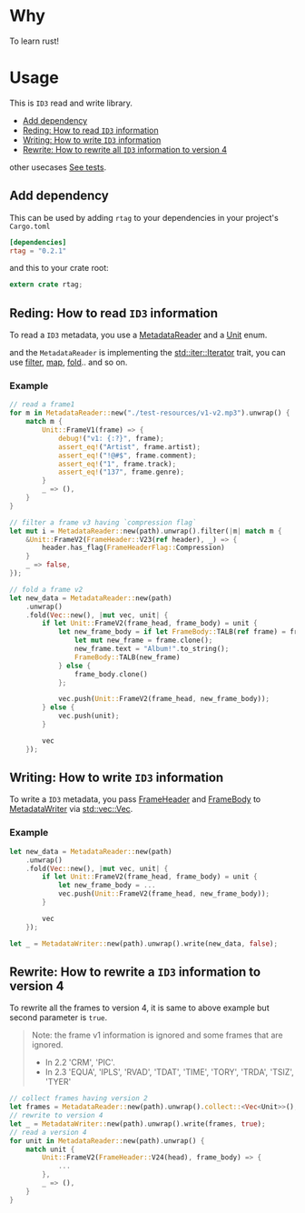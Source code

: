 # Why

To learn rust!

# Usage

This is `ID3` read and write library.

- [Add dependency](#add-dependency)
- [Reding: How to read `ID3` information](#reding-how-to-read-id3-information)
- [Writing: How to write `ID3` information](#writing-how-to-write-id3-information)
- [Rewrite: How to rewrite all `ID3` information to version 4](#rewrite-how-to-rewrite-a-id3-information-to-version-4)

other usecases [See tests](./tests/metadata.rs).

## Add dependency

This can be used by adding `rtag` to your dependencies in your project's `Cargo.toml`

```toml
[dependencies]
rtag = "0.2.1"
```
and this to your crate root:

```rust
extern crate rtag;
```

## Reding: How to read `ID3` information

To read a `ID3` metadata, you use a [MetadataReader](./src/metadata.rs#L50) and a [Unit](./src/metadata.rs#L36) enum. 


and the `MetadataReader` is implementing the [std::iter::Iterator](https://doc.rust-lang.org/std/iter/trait.Iterator.html) trait, 
you can use [filter](https://doc.rust-lang.org/std/iter/trait.Iterator.html#method.filter), [map](https://doc.rust-lang.org/std/iter/trait.Iterator.html#method.map), [fold](https://doc.rust-lang.org/std/iter/trait.Iterator.html#method.fold).. and so on.

### Example

```rust
// read a frame1
for m in MetadataReader::new("./test-resources/v1-v2.mp3").unwrap() {
    match m {
        Unit::FrameV1(frame) => {
            debug!("v1: {:?}", frame);
            assert_eq!("Artist", frame.artist);
            assert_eq!("!@#$", frame.comment);
            assert_eq!("1", frame.track);
            assert_eq!("137", frame.genre);
        }
        _ => (),
    }
}

// filter a frame v3 having `compression flag`
let mut i = MetadataReader::new(path).unwrap().filter(|m| match m {
    &Unit::FrameV2(FrameHeader::V23(ref header), _) => {
        header.has_flag(FrameHeaderFlag::Compression)
    }
    _ => false,
});

// fold a frame v2
let new_data = MetadataReader::new(path)
    .unwrap()
    .fold(Vec::new(), |mut vec, unit| {
        if let Unit::FrameV2(frame_head, frame_body) = unit {
            let new_frame_body = if let FrameBody::TALB(ref frame) = frame_body {
                let mut new_frame = frame.clone();
                new_frame.text = "Album!".to_string();
                FrameBody::TALB(new_frame)
            } else {
                frame_body.clone()
            };

            vec.push(Unit::FrameV2(frame_head, new_frame_body));
        } else {
            vec.push(unit);
        }

        vec
    });
```

## Writing: How to write `ID3` information 

To write a `ID3` metadata, you pass [FrameHeader](./src/frame.rs#L267) and [FrameBody](./src/frame.rs#L2022) to [MetadataWriter](./src/metadata.rs#L366) via [std::vec::Vec](https://doc.rust-lang.org/std/vec/struct.Vec.html).

### Example

```rust
let new_data = MetadataReader::new(path)
    .unwrap()
    .fold(Vec::new(), |mut vec, unit| {
        if let Unit::FrameV2(frame_head, frame_body) = unit {
            let new_frame_body = ...
            vec.push(Unit::FrameV2(frame_head, new_frame_body));
        }

        vec
    });

let _ = MetadataWriter::new(path).unwrap().write(new_data, false);
```

## Rewrite: How to rewrite a `ID3` information to version 4

To rewrite all the frames to version 4, it is same to above example but second parameter is `true`. 
> Note: the frame v1 information is ignored and some frames that are ignored.
> - In 2.2 'CRM', 'PIC'. 
> - In 2.3 'EQUA', 'IPLS', 'RVAD', 'TDAT', 'TIME', 'TORY', 'TRDA', 'TSIZ', 'TYER'

```rust
// collect frames having version 2
let frames = MetadataReader::new(path).unwrap().collect::<Vec<Unit>>();
// rewrite to version 4
let _ = MetadataWriter::new(path).unwrap().write(frames, true);
// read a version 4
for unit in MetadataReader::new(path).unwrap() {
    match unit {
        Unit::FrameV2(FrameHeader::V24(head), frame_body) => {
            ...
        },
        _ => (),
    }
}
```